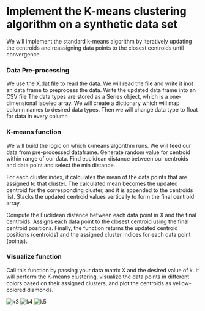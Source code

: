 # Implement the K-means clustering algorithm on a synthetic data set

We will implement the standard k-means algorithm by iteratively updating the centroids and reassigning data points to the closest centroids until convergence.

### Data Pre-processing
  We use the X.dat file to read the data.
  We will read the file and write it inot an data frame to preprocess the data.
  Write the updated data frame into an CSV file
  The data types are stored as a Series object, which is a one-dimensional labeled array.
  We will create a dictionary which will map column names to desired data types.
  Then we will change data type to float for data in every column
  
### K-means function
  We will build the logic on which k-means algorithm runs. 
  We will feed our data from pre-processed dataframe. 
  Generate random value for centroid within range of our data. 
  Find euclidean distance between our centroids and data point and select the min distance.

  For each cluster index, it calculates the mean of the data points that are assigned to that cluster. 
  The calculated mean becomes the updated centroid for the corresponding cluster, and it is appended to the centroids list. 
  Stacks the updated centroid values vertically to form the final centroid array.

  Compute the Euclidean distance between each data point in X and the final centroids. 
  Assigns each data point to the closest centroid using the final centroid positions. 
  Finally, the function returns the updated centroid positions (centroids) and the assigned cluster indices for each data point (points).

### Visualize function
  Call this function by passing your data matrix X and the desired value of k. 
  It will perform the K-means clustering, visualize the data points in different colors based on their assigned clusters, 
  and plot the centroids as yellow-colored diamonds.
  
![k3](https://github.com/im-Shree/K-means-Algorithm/assets/90651908/dd20f61d-8a69-42e1-acfb-51122373da05)
![k4](https://github.com/im-Shree/K-means-Algorithm/assets/90651908/b75468c6-ae54-440d-a257-619185f37c8d)
![k5](https://github.com/im-Shree/K-means-Algorithm/assets/90651908/f36e260f-4d75-4bb5-b778-75feb6357e64)


